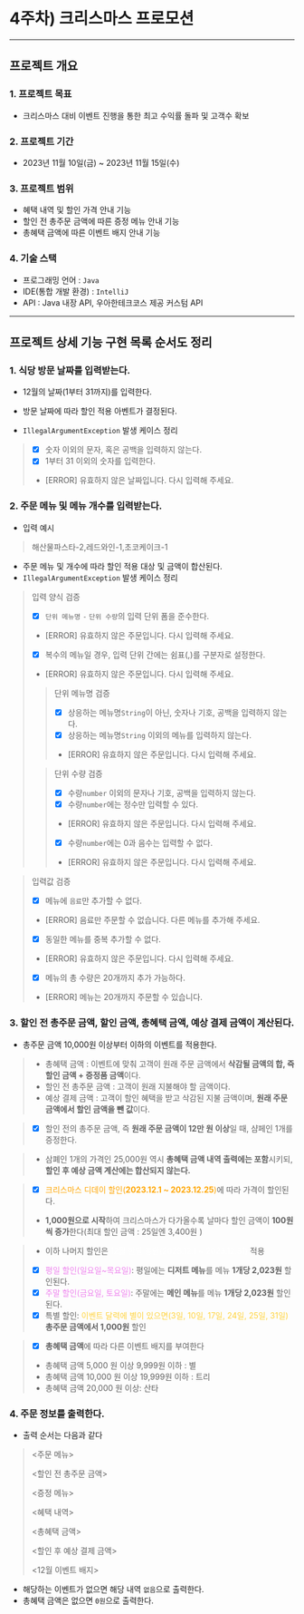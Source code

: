# 4주차) 크리스마스 프로모션

---
## 프로젝트 개요
### 1. 프로젝트 목표
- 크리스마스 대비 이벤트 진행을 통한 최고 수익률 돌파 및 고객수 확보
### 2. 프로젝트 기간
- 2023년 11월 10일(금) ~ 2023년 11월 15일(수)
### 3. 프로젝트 범위
- 혜택 내역 및 할인 가격 안내 기능
- 할인 전 총주문 금액에 따른 증정 메뉴 안내 기능
- 총혜택 금액에 따른 이벤트 배지 안내 기능
### 4. 기술 스택
- 프로그래밍 언어 : `Java`
- IDE(통합 개발 환경) : `IntelliJ`
- API : Java 내장 API, 우아한테크코스 제공 커스텀 API
---
## 프로젝트 상세 기능 구현 목록 순서도 정리

### 1. 식당 방문 날짜를 입력받는다.

- 12월의 날짜(1부터 31까지)를 입력한다. 

- 방문 날짜에 따라 할인 적용 아벤트가 결정된다. 
- `IllegalArgumentException` 발생 케이스 정리
 >- [x] 숫자 이외의 문자, 혹은 공백을 입력하지 않는다.
  >- [x] 1부터 31 이외의 숫자를 입력한다.
  >- [ERROR] 유효하지 않은 날짜입니다. 다시 입력해 주세요.
### 2. 주문 메뉴 및 메뉴 개수를 입력받는다.
- 입력 예시
> 해산물파스타-2,레드와인-1,초코케이크-1
- 주문 메뉴 및 개수에 따라 할인 적용 대상 및 금액이 합산된다.
- `IllegalArgumentException` 발생 케이스 정리
>입력 양식 검증
>   - [x] `단위 메뉴명` `-` `단위 수량`의 입력 단위 폼을 준수한다.
>  - [ERROR] 유효하지 않은 주문입니다. 다시 입력해 주세요.
>  - [x] 복수의 메뉴일 경우, 입력 단위 간에는 쉼표(,)를 구분자로 설정한다.
>  - [ERROR] 유효하지 않은 주문입니다. 다시 입력해 주세요.
>>단위 메뉴명 검증
>>    - [x] 상응하는 메뉴명`String`이 아닌, 숫자나 기호, 공백을 입력하지 않는다.
>>  - [x] 상응하는 메뉴명`String` 이외의 메뉴를 입력하지 않는다.
>>  - [ERROR] 유효하지 않은 주문입니다. 다시 입력해 주세요.
>
>>단위 수량 검증
>>    - [x] 수량`number` 이외의 문자나 기호, 공백을 입력하지 않는다.
>> - [x] 수량`number`에는 정수만 입력할 수 있다.
>> - [ERROR] 유효하지 않은 주문입니다. 다시 입력해 주세요.
>> - [x] 수량`number`에는 0과 음수는 입력할 수 없다.
>> - [ERROR] 유효하지 않은 주문입니다. 다시 입력해 주세요.
 
> 입력값 검증 
> - [x] 메뉴에 `음료`만 추가할 수 없다.
> - [ERROR] 음료만 주문할 수 없습니다. 다른 메뉴를 추가해 주세요.
> - [x] 동일한 메뉴를 중복 추가할 수 없다.
> - [ERROR] 유효하지 않은 주문입니다. 다시 입력해 주세요.
> - [x] 메뉴의 총 수량은 20개까지 추가 가능하다.
> - [ERROR] 메뉴는 20개까지 주문할 수 있습니다.


### 3. 할인 전 총주문 금액, 할인 금액, 총혜택 금액, 예상 결제 금액이 계산된다.

- 총주문 금액 10,000원 이상부터 이하의 이벤트를 적용한다. 
>- 총혜택 금액 : 이벤트에 맞춰 고객이 원래 주문 금액에서 **삭감될 금액의 합, 즉 할인 금액 + 증정품 금액**이다.
>- 할인 전 총주문 금액 : 고객이 원래 지불해야 할 금액이다.
>- 예상 결제 금액 : 고객이 할인 혜택을 받고 삭감된 지불 금액이며, **원래 주문 금액에서 할인 금액을 뺀 값**이다.


   >- [x] 할인 전의 총주문 금액, 즉 **원래 주문 금액이 12만 원 이상**일 때, 샴페인 1개를 증정한다.

   >  - 삼폐인 1개의 가격인 25,000원 역시 **총혜택 금액 내역 출력에는 포함**시키되, **할인 후 예상 금액 계산에는 합산되지 않는다.**

>- [x] <span style="color:orange">크리스마스 디데이 할인(**2023.12.1 ~ 2023.12.25**)</span>에 따라 가격이 할인된다.
>  - **1,000원으로 시작**하여 크리스마스가 다가올수록 날마다 할인 금액이 **100원씩 증가**한다(최대 할인 금액 : 25일엔 3,400원 )


>  - 이하 나머지 할인은 <span style="color:white">12월 한달 동안(2023.12.1 ~ 2023.12.31)</span> 적용
>- [x] <span style="color:violet">평일 할인(일요일~목요일)</span>: 평일에는 **디저트 메뉴**를 메뉴 **1개당 2,023원** 할인된다.
>- [x] <span style="color:violet">주말 할인(금요일, 토요일)</span>: 주말에는 **메인 메뉴**를 메뉴 **1개당 2,023원** 할인된다.
>- [x] 특별 할인: <span style="color:#ffd33d">이벤트 달력에 별이 있으면(3일, 10일, 17일, 24일, 25일, 31일)</span> **총주문 금액에서 1,000원** 할인

>- [x] **총혜택 금액**에 따라 다른 이벤트 배지를 부여한다
>  - 총혜택 금액 5,000 원 이상 9,999원 이하 : 별
>  - 총혜택 금액 10,000 원 이상 19,999원 이하 : 트리
>  - 총혜택 금액 20,000 원 이상: 산타

### 4. 주문 정보를 출력한다.
- 출력 순서는 다음과 같다
><주문 메뉴>
> 
><할인 전 총주문 금액>
>
><증정 메뉴>
>
><혜택 내역>
>
><총혜택 금액>
>
><할인 후 예상 결제 금액>
>
><12월 이벤트 배지>
> 
- 해당하는 이벤트가 없으면 해당 내역 `없음`으로 출력한다.
- 총혜택 금액은 없으면 `0원`으로 출력한다.
